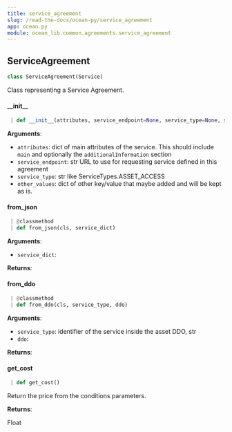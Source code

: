 ```yaml
---
title: service_agreement
slug: /read-the-docs/ocean-py/service_agreement
app: ocean.py
module: ocean_lib.common.agreements.service_agreement
---
```

## ServiceAgreement

```python
class ServiceAgreement(Service)
```

Class representing a Service Agreement.

#### \_\_init\_\_

```python
 | def __init__(attributes, service_endpoint=None, service_type=None, service_index=None, other_values=None)
```

**Arguments**:

- `attributes`: dict of main attributes of the service. This should
include `main` and optionally the `additionalInformation` section
- `service_endpoint`: str URL to use for requesting service defined in this agreement
- `service_type`: str like ServiceTypes.ASSET_ACCESS
- `other_values`: dict of other key/value that maybe added and will be kept as is.

#### from\_json

```python
 | @classmethod
 | def from_json(cls, service_dict)
```

**Arguments**:

- `service_dict`: 

**Returns**:



#### from\_ddo

```python
 | @classmethod
 | def from_ddo(cls, service_type, ddo)
```

**Arguments**:

- `service_type`: identifier of the service inside the asset DDO, str
- `ddo`: 

**Returns**:



#### get\_cost

```python
 | def get_cost()
```

Return the price from the conditions parameters.

**Returns**:

Float

